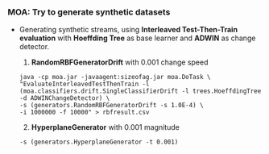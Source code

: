 ### MOA: Try to generate synthetic datasets

*  Generating synthetic streams, using **Interleaved Test-Then-Train evaluation** with **Hoeffding Tree** as base learner and 
**ADWIN** as change detector.

    1. **RandomRBFGeneratorDrift** with 0.001 change speed
    ```
    java -cp moa.jar -javaagent:sizeofag.jar moa.DoTask \
    "EvaluateInterleavedTestThenTrain -l (moa.classifiers.drift.SingleClassifierDrift -l trees.HoeffdingTree -d ADWINChangeDetector) \
    -s (generators.RandomRBFGeneratorDrift -s 1.0E-4) \
    -i 1000000 -f 10000" > rbfresult.csv
    ```
    2. **HyperplaneGenerator** with 0.001 magnitude
    ```
    -s (generators.HyperplaneGenerator -t 0.001)
    ```